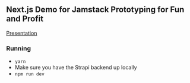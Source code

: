 ## Next.js Demo for Jamstack Prototyping for Fun and Profit

[Presentation](https://docs.google.com/presentation/d/1Hw_jYpXATM1-VeURC1FpzmQ-6Jyhqe5j84VCSmB7oZE/edit?usp=sharing)


### Running

- `yarn` 
- Make sure you have the Strapi backend up locally
- `npm run dev`
